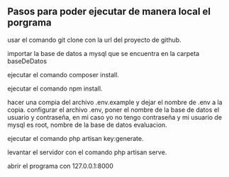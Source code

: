 

## Pasos para poder ejecutar de manera local el porgrama

 usar el comando git clone con la url del proyecto de github.

 importar la base de datos a mysql que se encuentra en la carpeta baseDeDatos

 ejecutar el comando composer install.

 ejecutar el comando npm install.

 hacer una compia del archivo .env.example y dejar el nombre de .env a la copia.
 configurar el archivo .env, poner el nombre de la base de datos el usuario y contraseña,
 en mi caso yo no tengo contraseña y mi usuario de mysql es root, nombre de la base de datos evaluacion.

 ejecutar el comando php artisan key:generate.

 levantar el servidor con el comando php artisan serve.

 abrir el programa con 127.0.0.1:8000